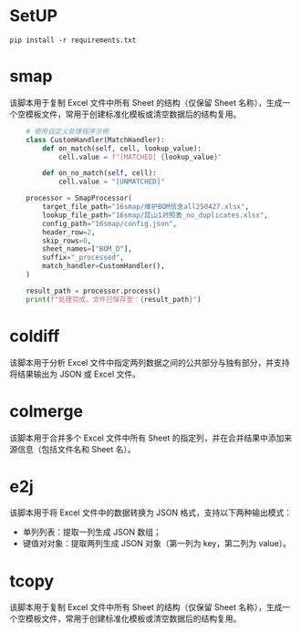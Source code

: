 # SetUP
```
pip install -r requirements.txt
```

# smap
该脚本用于复制 Excel 文件中所有 Sheet 的结构（仅保留 Sheet 名称），生成一个空模板文件，常用于创建标准化模板或清空数据后的结构复用。
```python
    # 使用自定义处理程序示例
    class CustomHandler(MatchHandler):
        def on_match(self, cell, lookup_value):
            cell.value = f"[MATCHED] {lookup_value}"

        def on_no_match(self, cell):
            cell.value = "[UNMATCHED]"

    processor = SmapProcessor(
        target_file_path="16smap/维护BOM信息all250427.xlsx",
        lookup_file_path="16smap/昆山1对照表_no_duplicates.xlsx",
        config_path="16smap/config.json",
        header_row=2,
        skip_rows=0,
        sheet_names=["BOM_D"],
        suffix="_processed",
        match_handler=CustomHandler(),
    )

    result_path = processor.process()
    print(f"处理完成，文件已保存至：{result_path}")
```

# coldiff
该脚本用于分析 Excel 文件中指定两列数据之间的公共部分与独有部分，并支持将结果输出为 JSON 或 Excel 文件。

# colmerge
该脚本用于合并多个 Excel 文件中所有 Sheet 的指定列，并在合并结果中添加来源信息（包括文件名和 Sheet 名）。

# e2j
该脚本用于将 Excel 文件中的数据转换为 JSON 格式，支持以下两种输出模式：

- 单列列表：提取一列生成 JSON 数组；
- 键值对对象：提取两列生成 JSON 对象（第一列为 key，第二列为 value）。

# tcopy
该脚本用于复制 Excel 文件中所有 Sheet 的结构（仅保留 Sheet 名称），生成一个空模板文件，常用于创建标准化模板或清空数据后的结构复用。











